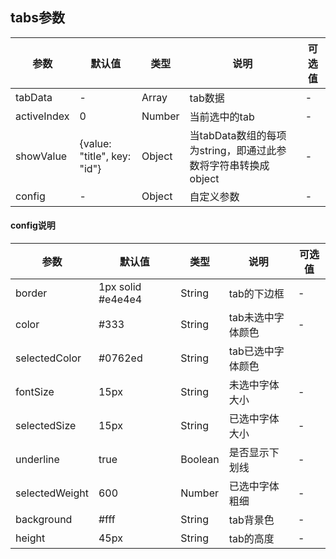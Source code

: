 ## tabs参数
| 参数        | 默认值                      | 类型   | 说明                                                          | 可选值 |
| ----------- | --------------------------- | ------ | ------------------------------------------------------------- | ------ |
| tabData     | -                           | Array  | tab数据                                                       | -      |
| activeIndex | 0                           | Number | 当前选中的tab                                                 | -      |
| showValue   | {value: "title", key: "id"} | Object | 当tabData数组的每项为string，即通过此参数将字符串转换成object | -      |
| config      | -                           | Object | 自定义参数                                                    | -      |



#### config说明
| 参数           | 默认值            | 类型    | 说明              | 可选值 |
| -------------- | ----------------- | ------- | ----------------- | ------ |
| border         | 1px solid #e4e4e4 | String  | tab的下边框       | -      |
| color          | #333              | String  | tab未选中字体颜色 | -      |
| selectedColor  | #0762ed           | String  | tab已选中字体颜色 |        |
| fontSize       | 15px              | String  | 未选中字体大小    | -      |
| selectedSize   | 15px              | String  | 已选中字体大小    | -      |
| underline      | true              | Boolean | 是否显示下划线    | -      |
| selectedWeight | 600               | Number  | 已选中字体粗细    | -      |
| background     | #fff              | String  | tab背景色         | -      |
| height         | 45px              | String  | tab的高度         | -       |

